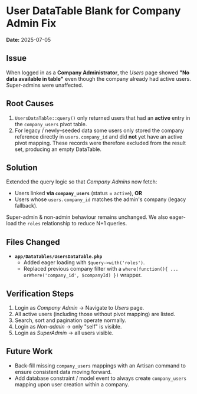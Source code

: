 # User DataTable Blank for Company Admin Fix

**Date:** 2025-07-05

## Issue

When logged in as a **Company Administrator**, the _Users_ page showed **"No data available in table"** even though the company already had active users. Super-admins were unaffected.

## Root Causes

1. `UsersDataTable::query()` only returned users that had an **active** entry in the `company_users` pivot table.
2. For legacy / newly–seeded data some users only stored the company reference directly in `users.company_id` and did **not** yet have an active pivot mapping. These records were therefore excluded from the result set, producing an empty DataTable.

## Solution

Extended the query logic so that _Company Admins_ now fetch:

-   Users linked **via `company_users`** (status = `active`), **OR**
-   Users whose `users.company_id` matches the admin's company (legacy fallback).

Super-admin & non-admin behaviour remains unchanged. We also eager-load the `roles` relationship to reduce N+1 queries.

## Files Changed

-   **`app/DataTables/UsersDataTable.php`**
    -   Added eager loading with `$query->with('roles')`.
    -   Replaced previous company filter with a `where(function(){ ... orWhere('company_id', $companyId) })` wrapper.

## Verification Steps

1. Login as _Company Admin_ → Navigate to _Users_ page.
2. All active users (including those without pivot mapping) are listed.
3. Search, sort and pagination operate normally.
4. Login as _Non-admin_ → only "self" is visible.
5. Login as _SuperAdmin_ → all users visible.

## Future Work

-   Back-fill missing `company_users` mappings with an Artisan command to ensure consistent data moving forward.
-   Add database constraint / model event to always create `company_users` mapping upon user creation within a company.

